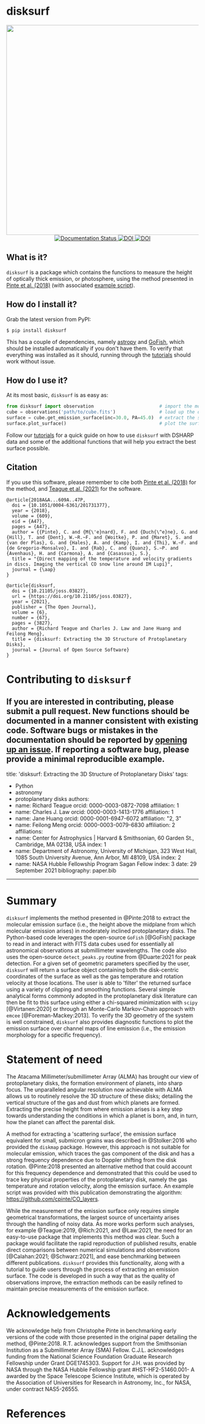 # disksurf

<p align='center'>
  <img src="HD163296_zeroth.png" width="793" height="549">
  <br>
  <a href='https://disksurf.readthedocs.io/en/latest/?badge=latest'>
    <img src='https://readthedocs.org/projects/disksurf/badge/?version=latest' alt='Documentation Status' />
  </a>
  <a href='https://doi.org/10.21105/joss.03827'>
    <img src='https://joss.theoj.org/papers/10.21105/joss.03827/status.svg' alt='DOI'>
  </a>
  <a href="https://zenodo.org/badge/latestdoi/184391824">
    <img src="https://zenodo.org/badge/184391824.svg" alt="DOI">
  </a>
</p>

## What is it?

`disksurf` is a package which contains the functions to measure the height of optically thick emission, or photosphere, using the method presented in [Pinte et al. (2018)](https://ui.adsabs.harvard.edu/abs/2018A%26A...609A..47P/abstract) (with associated [example script](https://github.com/cpinte/CO_layers)).

## How do I install it?

Grab the latest version from PyPI:

```
$ pip install disksurf
```

This has a couple of dependencies, namely [astropy](https://github.com/astropy/astropy) and [GoFish](https://github.com/richteague/gofish), which should be installed automatically if you don't have them. To verify that everything was installed as it should, running through the [tutorials](https://disksurf.readthedocs.io/en/latest/tutorials/tutorial_1.html) should work without issue.

## How do I use it?

At its most basic, `disksurf` is as easy as:

```python
from disksurf import observation                        # import the module
cube = observations('path/to/cube.fits')                # load up the data
surface = cube.get_emission_surface(inc=30.0, PA=45.0)  # extract the surface
surface.plot_surface()                                  # plot the surface
```

Follow our [tutorials](https://disksurf.readthedocs.io/en/latest/tutorials/tutorial_1.html) for a quick guide on how to use `disksurf` with DSHARP data and some of the additional functions that will help you extract the best surface possible.

## Citation

If you use this software, please remember to cite both [Pinte et al. (2018)](https://ui.adsabs.harvard.edu/abs/2018A%26A...609A..47P/abstract) for the method, and [Teague et al. (2021)](https://joss.theoj.org/papers/10.21105/joss.03827#) for the software.

```
@article{2018A&A...609A..47P,
  doi = {10.1051/0004-6361/201731377},
  year = {2018},
  volume = {609},
  eid = {A47},
  pages = {A47},
  author = {{Pinte}, C. and {M{\'e}nard}, F. and {Duch{\^e}ne}, G. and {Hill}, T. and {Dent}, W.~R.~F. and {Woitke}, P. and {Maret}, S. and {van der Plas}, G. and {Hales}, A. and {Kamp}, I. and {Thi}, W.~F. and {de Gregorio-Monsalvo}, I. and {Rab}, C. and {Quanz}, S.~P. and {Avenhaus}, H. and {Carmona}, A. and {Casassus}, S.},
  title = "{Direct mapping of the temperature and velocity gradients in discs. Imaging the vertical CO snow line around IM Lupi}",
  journal = {\aap}
}

@article{disksurf,
  doi = {10.21105/joss.03827},
  url = {https://doi.org/10.21105/joss.03827},
  year = {2021},
  publisher = {The Open Journal},
  volume = {6},
  number = {67},
  pages = {3827},
  author = {Richard Teague and Charles J. Law and Jane Huang and Feilong Meng},
  title = {disksurf: Extracting the 3D Structure of Protoplanetary Disks},
  journal = {Journal of Open Source Software}
}
```
# Contributing to `disksurf`

If you are interested in contributing, please submit a pull request. New functions should be documented in a manner consistent with existing code. Software bugs or mistakes in the documentation should be reported by [opening up an issue](https://github.com/richteague/disksurf/issues). If reporting a software bug, please provide a minimal reproducible example.
---
title: 'disksurf: Extracting the 3D Structure of Protoplanetary Disks'
tags:
  - Python
  - astronomy
  - protoplanetary disks
authors:
  - name: Richard Teague
    orcid: 0000-0003-0872-7098
    affiliation: 1
  - name: Charles J. Law
    orcid: 0000-0003-1413-1776
    affiliation: 1
  - name: Jane Huang
    orcid: 0000-0001-6947-6072
    affiliation: "2, 3"
  - name: Feilong Meng
    orcid: 0000-0003-0079-6830
    affiliation: 2
affiliations:
 - name: Center for Astrophysics | Harvard & Smithsonian, 60 Garden St., Cambridge, MA 02138, USA
   index: 1
 - name: Department of Astronomy, University of Michigan, 323 West Hall, 1085 South University Avenue, Ann Arbor, MI 48109, USA
   index: 2
 - name: NASA Hubble Fellowship Program Sagan Fellow
   index: 3
date: 29 September 2021
bibliography: paper.bib

---

# Summary

 `disksurf` implements the method presented in @Pinte:2018 to extract the molecular emission surface (i.e., the height above the midplane from which molecular emission arises) in moderately inclined protoplanetary disks. The Python-based code leverages the open-source `GoFish` [@GoFish] package to read in and interact with FITS data cubes used for essentially all astronomical observations at submillimeter wavelengths. The code also uses the open-source `detect_peaks.py` routine from @Duarte:2021 for peak detection. For a given set of geometric parameters specified by the user, `disksurf` will return a surface object containing both the disk-centric coordinates of the surface as well as the gas temperature and rotation velocity at those locations. The user is able to 'filter' the returned surface using a variety of clipping and smoothing functions. Several simple analytical forms commonly adopted in the protoplanetary disk literature can then be fit to this surface using either a chi-squared minimization with `scipy` [@Virtanen:2020] or through an Monte-Carlo Markov-Chain approach with `emcee` [@Foreman-Mackey:2013]. To verify the 3D geometry of the system is well constrained, `disksurf` also provides diagnostic functions to plot the emission surface over channel maps of line emission (i.e., the emission morphology for a specific frequency).

# Statement of need

The Atacama Millimeter/submillimeter Array (ALMA) has brought our view of protoplanetary disks, the formation environment of planets, into sharp focus. The unparalleled angular resolution now achievable with ALMA allows us to routinely resolve the 3D structure of these disks; detailing the vertical structure of the gas and dust from which planets are formed. Extracting the precise height from where emission arises is a key step towards understanding the conditions in which a planet is born, and, in turn, how the planet can affect the parental disk.

A method for extracting a 'scattering surface', the emission surface equivalent for small, submicron grains was described in @Stolker:2016 who provided the `diskmap` package. However, this approach is not suitable for molecular emission, which traces the gas component of the disk and has a strong frequency dependence due to Doppler shifting from the disk rotation. @Pinte:2018 presented an alternative method that could account for this frequency dependence and demonstrated that this could be used to trace key physical properties of the protoplanetary disk, namely the gas temperature and rotation velocity, along the emission surface. An example script was provided with this publication demonstrating the algorithm: https://github.com/cpinte/CO_layers.

While the measurement of the emission surface only requires simple geometrical transformations, the largest source of uncertainty arises through the handling of noisy data. As more works perform such analyses, for example @Teague:2019, @Rich:2021, and @Law:2021, the need for an easy-to-use package that implements this method was clear. Such a package would facilitate the rapid reproduction of published results, enable direct comparisons between numerical simulations and observations [@Calahan:2021; @Schwarz:2021], and ease benchmarking between different publications. `disksurf` provides this functionality, along with a tutorial to guide users through the process of extracting an emission surface. The code is developed in such a way that as the quality of observations improve, the extraction methods can be easily refined to maintain precise measurements of the emission surface.

# Acknowledgements

We acknowledge help from Christophe Pinte in benchmarking early versions of the code with those presented in the original paper detailing the method, @Pinte:2018. R.T. acknowledges support from the Smithsonian Institution as a Submillimeter Array (SMA) Fellow. C.J.L. acknowledges funding from the National Science Foundation Graduate Research Fellowship under Grant DGE1745303. Support for J.H. was provided by NASA through the NASA Hubble Fellowship grant #HST-HF2-51460.001- A awarded by the Space Telescope Science Institute, which is operated by the Association of Universities for Research in Astronomy, Inc., for NASA, under contract NAS5-26555.

# References
